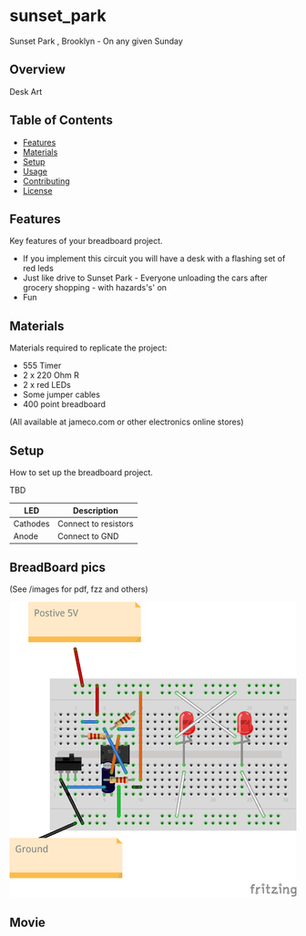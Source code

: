 # sunset_park
Sunset Park , Brooklyn - On any given Sunday

## Overview

Desk Art

## Table of Contents

- [Features](#features)
- [Materials](#materials)
- [Setup](#setup)
- [Usage](#usage)
- [Contributing](#contributing)
- [License](#license)

## Features

Key features of your breadboard project.

- If you implement this circuit you will have a desk with a flashing set of red  leds
- Just like drive to Sunset Park - Everyone unloading the cars after grocery shopping - with hazards's' on
- Fun 

## Materials

Materials required to replicate the project:

- 555 Timer
- 2 x 220 Ohm R
- 2 x red  LEDs
- Some jumper cables
- 400 point breadboard

(All available at jameco.com or other electronics online stores)

## Setup

How to set up the breadboard project. 

TBD

| LED | Description|
|-----|------------|
| Cathodes | Connect to resistors|
| Anode   | Connect to GND|

## BreadBoard pics
(See /images for pdf, fzz and others)

![Circuit](images/sunset_park.png)

## Movie
